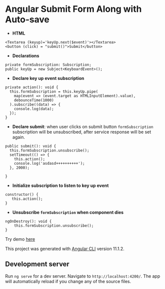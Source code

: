 # Angular Submit Form Along with Auto-save
- **HTML**

```angular2html
<Textarea (keyup)='keyUp.next($event)'></Textarea>
<button (click) = "submit()">Submit</button>
```



- **Declarations**
```angularjs
private formSubscription: Subscription;
public keyUp = new Subject<KeyboardEvent>();
```

   


- **Declare key up event subscription**
```angularjs
private action(): void {
  this.formSubscription = this.keyUp.pipe(
    map(event => (event.target as HTMLInputElement).value),
    debounceTime(1000)
  ).subscribe((data) => {
    console.log(data);
  });
}
```


  
- **Declare submit**: when user clicks on submit button `formSubscription` subscription will be unsubscribed, after service response will be set again.


`````angularjs
public submit(): void {
  this.formSubscription.unsubscribe();
  setTimeout(() => {
    this.action();
    console.log('asdasd++++++++++');
  }, 2000);

}
`````

- **Initialize subscription to listen to key up event**
```angularjs
constructor() {
   this.action();
}
```

- **Unsubscribe `formSubscription` when component dies** 

```angularjs
ngOnDestroy(): void {
    this.formSubscription.unsubscribe();
}
```

Try demo [here](https://stackblitz.com/edit/angular-submit-form-along-with-auto-save?file=src/app/app.component.ts)

This project was generated with [Angular CLI](https://github.com/angular/angular-cli) version 11.1.2.

## Development server

Run `ng serve` for a dev server. Navigate to `http://localhost:4200/`. The app will automatically reload if you change any of the source files.
